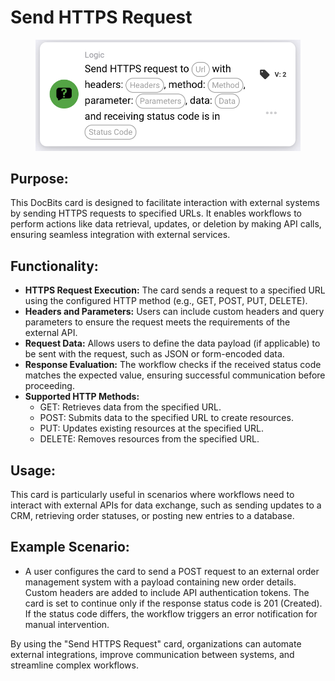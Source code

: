 # Send HTTPS Request

<figure><img src="../../../../.gitbook/assets/image (4) (1) (1) (1) (1) (1).png" alt="" width="563"><figcaption></figcaption></figure>

## **Purpose:**

This DocBits card is designed to facilitate interaction with external systems by sending HTTPS requests to specified URLs. It enables workflows to perform actions like data retrieval, updates, or deletion by making API calls, ensuring seamless integration with external services.

## **Functionality:**

* **HTTPS Request Execution:** The card sends a request to a specified URL using the configured HTTP method (e.g., GET, POST, PUT, DELETE).
* **Headers and Parameters:** Users can include custom headers and query parameters to ensure the request meets the requirements of the external API.
* **Request Data:** Allows users to define the data payload (if applicable) to be sent with the request, such as JSON or form-encoded data.
* **Response Evaluation:** The workflow checks if the received status code matches the expected value, ensuring successful communication before proceeding.
* **Supported HTTP Methods:**
  * GET: Retrieves data from the specified URL.
  * POST: Submits data to the specified URL to create resources.
  * PUT: Updates existing resources at the specified URL.
  * DELETE: Removes resources from the specified URL.

## **Usage:**

This card is particularly useful in scenarios where workflows need to interact with external APIs for data exchange, such as sending updates to a CRM, retrieving order statuses, or posting new entries to a database.

## **Example Scenario:**

* A user configures the card to send a POST request to an external order management system with a payload containing new order details. Custom headers are added to include API authentication tokens. The card is set to continue only if the response status code is 201 (Created). If the status code differs, the workflow triggers an error notification for manual intervention.

By using the "Send HTTPS Request" card, organizations can automate external integrations, improve communication between systems, and streamline complex workflows.
